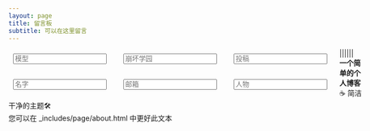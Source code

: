 ```yaml
---
layout: page
title: 留言板
subtitle: 可以在这里留言
---
```



<div class="pl">
<form action="" method="post" style="width:699; height:200px;">
<div class="yhm">

<div class="yhmz" style="width:200px; height:33px;float:left; padding:9px">
  <input type="text" name="bhxy" placeholder="模型">
  </div>

<div class="ll" style="width:200px; height:33px; float:left; padding:9px">
  <input type="text" name="bhxy" placeholder="崩坏学园">
  </div>

<div class="oo" style="width:200px; height:33px; float:left; padding:9px">
  <input type="text" name="bhxy" placeholder="投稿">
  </div>

  <div class="oo" style="width:200px; height:33px; float:left; padding:9px">
  <input type="text" name="bhxy"  placeholder="名字">
  </div>

  <div class="oo" style="width:200px; height:33px; float:left; padding:9px">
  <input type="text" name="bhxy"  placeholder="邮箱">
  </div>

  <div class="oo" style="width:200px; height:33px; float:left; padding:9px">
  <input type="text" name="bhxy"   placeholder="人物">
  </div>


<div class="about">
<div class="about__devider">||||||</div>
<div class="about__text">
<strong> 一个简单的个人博客</strong>
<br>☕ 简洁干净的主题🛠️
<br> 您可以在 _includes/page/about.html 中更好此文本
</div>
</div>